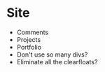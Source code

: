 # Site #

* Comments
* Projects
* Portfolio
* Don't use so many divs?
* Eliminate all the clearfloats?